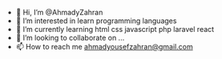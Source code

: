 - 👋 Hi, I’m @AhmadyZahran
- 👀 I’m interested in learn programming languages  
- 🌱 I’m currently learning html css javascript php  laravel react
- 💞️ I’m looking to collaborate on ...
- 📫 How to reach me  ahmadyousefzahran@gmail.com

<!---
AhmadyZahran/AhmadyZahran is a ✨ special ✨ repository because its `README.md` (this file) appears on your GitHub profile.
You can click the Preview link to take a look at your changes.
--->
